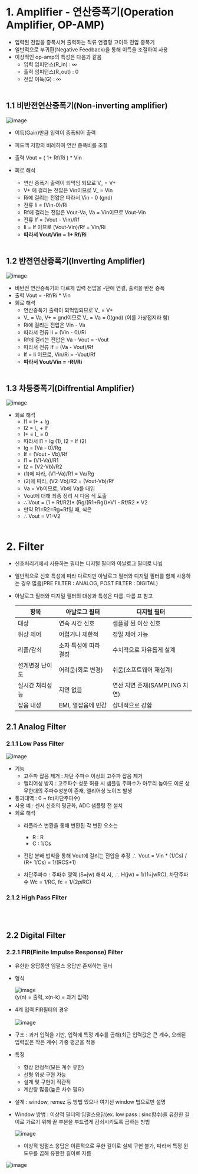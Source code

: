 # 1. Amplifier - 연산증폭기(Operation Amplifier, OP-AMP)
 - 입력된 전압을 증폭시켜 출력하는 직류 연결형 고이득 전압 증폭기
 - 일반적으로 부귀환(Negative Feedback)을 통해 이득을 조절하여 사용
 - 이상적인 op-amp의 특성은 다음과 같음
   - 입력 임피던스(R_in) : ∞
   - 출력 임피던스(R_out) : 0
   - 전압 이득(G) : ∞
  </br></br>
  
## 1.1 비반전연산증폭기(Non-inverting amplifier)
![image](https://github.com/user-attachments/assets/439b380b-4939-4f99-82e9-37a6866c5934)
</br>

- 이득(Gain)만큼 입력이 증폭되어 출력
- 피드백 저항의 비례하여 연산 증폭비를 조절
- 출력 Vout = ( 1+ Rf/Ri</B> ) * Vin

- 회로 해석
  - 연산 증폭기 출력이 되먹임 되므로 V_ = V+
  - V+ 에 걸리는 전압은 Vin이므로 V_ = Vin
  - Ri에 걸리는 전압은 따라서 Vin - 0 (gnd)
  - 전류 Ii = (Vin-0)/Ri
  - Rf에 걸리는 전압은 Vout-Va, Va = Vin이므로 Vout-Vin
  - 전류 If = (Vout - Vin)/Rf
  - Ii = If 이므로 (Vout-Vin)/Rf = Vin/Ri
  - <B>따라서 Vout/Vin = 1+ Rf/Ri</B>
  </BR></BR>

## 1.2 반전연산증폭기(Inverting Amplifier)
  ![image](https://github.com/user-attachments/assets/c1f24986-2610-44e5-829b-adab039643fe)
 </br>

- 비반전 연산증폭기와 다르게 입력 전압을 -단에 연결, 출력을 반전 증폭
- 출력 Vout = -Rf/Ri * Vin
- 회로 해석
  - 연산증폭기 출력이 되먹임되므로 V_ = V+
  - V_ = Va, V+ = gnd이므로 V_ = Va = 0(gnd) (이를 가상접지라 함)
  - Ri에 걸리는 전압은 Vin - Va
  - 따라서 전류 Ii = (Vin - 0)/Ri
  - Rf에 걸리는 전압은 Va - Vout = -Vout
  - 따라서 전류 If = (Va - Vout)/Rf
  - If = Ii 이므로, Vin/Ri = -Vout/Rf
  - <B>따라서 Vout/Vin = -Rf/Ri</B>
    </BR></BR>
  
## 1.3 차등증폭기(Diffrential Amplifier)
![image](https://github.com/user-attachments/assets/8b79a93d-3006-451e-a59b-8f9782de6b1b)
</br>

- 회로 해석
  - I1 = I+ + Ig
  - I2 = I_ + If
  - I+ = I_ = 0
  - 따라서 I1 = Ig (1), I2 = If (2) 
  - Ig = (Va - 0)/Rg
  - If = (Vout - Vb)/Rf
  - I1 = (V1-Va)/R1
  - I2 = (V2-Vb)/R2
  - (1)에 따라, (V1-Va)/R1 = Va/Rg
  - (2)에 따라, (V2-Vb)/R2 = (Vout-Vb)/Rf
  - Va = Vb이므로, Vb에 Va를 대입
  - Vout에 대해 최종 정리 시 다음 식 도출
  - ∴ Vout = (1 + Rf/R2)* (Rg/(R1+Rg))*V1 - Rf/R2 * V2
  - 만약 R1=R2=Rg=Rf일 때, 식은
  - ∴ Vout = V1-V2
</br></br>

# 2. Filter
- 신호처리기에서 사용하는 필터는 디지털 필터와 아날로그 필터로 나뉨
- 일반적으로 신호 특성에 따라 다르지만 아날로그 필터와 디지털 필터를 함께 사용하는 경우 많음(PRE FILTER : ANALOG, POST FILTER : DIGITAL)
- 아날로그 필터와 디지털 필터의 대상과 특성은 다름. 다름 표 참고

  |항목|아날로그 필터|디지털 필터|
  |----|-------------|------------|
  |대상|연속 시간 신호|샘플링 된 이산 신호|
  |위상 제어|어렵거나 제한적|정밀 제어 가능|
  |리플/감쇠|소자 특성에 따라 결정|수치적으로 자유롭게 설계|
  |설계변경 난이도|어려움(회로 변경)|쉬움(소프트웨어 재설계)
  |실시간 처리성능|지연 없음|연산 지연 존재(SAMPLING 지연)|
  |잡음 내성|EMI, 열잡음에 민감|상대적으로 강함|

## 2.1 Analog Filter
  
### 2.1.1 Low Pass Filter

![image](https://github.com/user-attachments/assets/86e104d8-9711-4312-8b79-1a4251bf50f6)

- 기능
  - 고주파 잡음 제거 : 차단 주파수 이상의 고주파 잡음 제거
  - 앨리어싱 방지 : 고주파수 성분 허용 시 샘플링 주파수가 아무리 높아도 이론 상 무한대의 주파수성분이 존재, 앨리어싱 노이즈 발생
- 통과대역 : 0 ~ fc(차단주파수)
- 사용 예 : 센서 신호의 평균화, ADC 샘플링 전 설치
- 회로 해석
  - 라플라스 변환을 통해 변환된 각 변환 요소는
    - R : R
    - C : 1/Cs
  - 전압 분배 법칙을 통해 Vout에 걸리는 전압을 추정
  ∴ Vout = Vin * (1/Cs) / (R+ 1/Cs) = 1/(RCS+1)

  - 차단주파수 : 주파수 영역 (S=jw) 해석 시,
  ∴ H(jw) = 1/(1+jwRC), 차단주파수 Wc = 1/RC, fc = 1/(2*pi*RC)

### 2.1.2 High Pass Filter
</br></br>

## 2.2 Digital Filter

### 2.2.1 FIR(Finite Impulse Response) Filter  

- 유한한 응답동안 임펄스 응답만 존재하는 필터
- 형식
  
  ![image](https://github.com/user-attachments/assets/a3377113-9910-438d-a3a7-36c9b483204c)
  </BR>
  (y(n) = 출력, x(n-k) = 과거 입력)
  
- 4계 입력 FIR필터의 경우</BR></BR>
  ![image](https://github.com/user-attachments/assets/b856c2a2-e9a5-497d-b0a8-10c632c1e1a1)

- 구조 : 과거 입력을 기반, 입력에 특정 계수를 곱해(최근 입력값은 큰 계수, 오래된 입력값은 작은 계수) 가중 평균을 적용 
- 특징
  - 항상 안정적(모든 계수 유한)
  - 선형 위상 구현 가능
  - 설계 및 구현이 직관적
  - 계산량 많음(높은 차수 필요)

- 설계 : window, remez 등 방법 있으나 여기선 window 법으로만 설명</br>
- Window 방법 : 이상적 필터의 임펄스응답(ex. low pass : sinc함수)을 유한한 길이로 가르기 위해 끝 부분을 부드럽게 감쇠시키도록 곱하는 방법
  
  ![image](https://github.com/user-attachments/assets/2e6bd3c0-98d5-4a50-a9f8-3d2f562c2319)

  - 이상적 임펄스 응답은 이론적으로 무한 길이로 실제 구현 불가, 따라서 특정 윈도우를 곱해 유한한 길이로 자름

![image](https://github.com/user-attachments/assets/615a1232-7190-415e-9f9e-063e25e00e9a)

   
    
